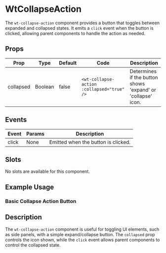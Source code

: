 <script setup>
import WtCollapseActionExample from './examples/wt-collapse-action-example.vue';
</script>
# WtCollapseAction

The `wt-collapse-action` component provides a button that toggles between expanded and collapsed states. It emits a
`click` event when the button is clicked, allowing parent components to handle the action as needed.

## Props

| Prop      | Type    | Default | Code                                       | Description                                                 |
|-----------|---------|---------|--------------------------------------------|-------------------------------------------------------------|
| collapsed | Boolean | false   | `<wt-collapse-action :collapsed="true" />` | Determines if the button shows 'expand' or 'collapse' icon. |

## Events

| Event | Params | Description                         |
|-------|--------|-------------------------------------|
| click | None   | Emitted when the button is clicked. |

## Slots

No slots are available for this component.

## Example Usage

### Basic Collapse Action Button

[//]: # (::: raw)

[//]: # (<WtCollapseActionExample/>)

[//]: # (:::)

[//]: # ()
[//]: # (::: details Code)

[//]: # (<<< ./examples/wt-collapse-action-example.vue)

[//]: # (:::)
## Description

The `wt-collapse-action` component is useful for toggling UI elements, such as side panels, with a simple
expand/collapse button. The `collapsed` prop controls the icon shown, while the `click` event allows parent components
to control the collapsed state.

